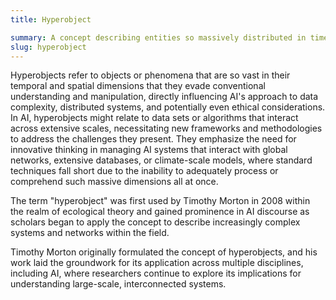 ```yaml
---
title: Hyperobject

summary: A concept describing entities so massively distributed in time and space that they transcend localization, posing unique challenges and considerations in AI environments.
slug: hyperobject
---
```


Hyperobjects refer to objects or phenomena that are so vast in their temporal and spatial dimensions that they evade conventional understanding and manipulation, directly influencing AI's approach to data complexity, distributed systems, and potentially even ethical considerations. In AI, hyperobjects might relate to data sets or algorithms that interact across extensive scales, necessitating new frameworks and methodologies to address the challenges they present. They emphasize the need for innovative thinking in managing AI systems that interact with global networks, extensive databases, or climate-scale models, where standard techniques fall short due to the inability to adequately process or comprehend such massive dimensions all at once.

The term "hyperobject" was first used by Timothy Morton in 2008 within the realm of ecological theory and gained prominence in AI discourse as scholars began to apply the concept to describe increasingly complex systems and networks within the field.

Timothy Morton originally formulated the concept of hyperobjects, and his work laid the groundwork for its application across multiple disciplines, including AI, where researchers continue to explore its implications for understanding large-scale, interconnected systems.